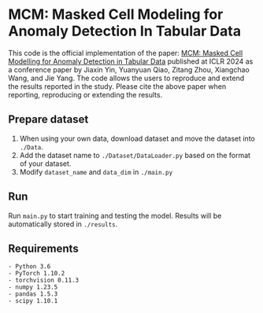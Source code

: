 # MCM: Masked Cell Modeling for Anomaly Detection In Tabular Data

This code is the official implementation of the paper: [MCM: Masked Cell Modelling for Anomaly Detection in Tabular Data](https://openreview.net/forum?id=lNZJyEDxy4) published at ICLR 2024 as a conference paper by Jiaxin Yin, Yuanyuan Qiao, Zitang Zhou, Xiangchao Wang, and Jie Yang. The code allows the users to reproduce and extend the results reported in the study. Please cite the above paper when reporting, reproducing or extending the results.


## Prepare dataset
   1) When using your own data, download dataset and move the dataset into `./Data`. 
   2) Add the dataset name to `./Dataset/DataLoader.py` based on the format of your dataset.
   3) Modify `dataset_name` and `data_dim` in `./main.py`

## Run
Run `main.py` to start training and testing the model. Results will be automatically stored in `./results`.


## Requirements
```
- Python 3.6
- PyTorch 1.10.2
- torchvision 0.11.3
- numpy 1.23.5
- pandas 1.5.3
- scipy 1.10.1
```
